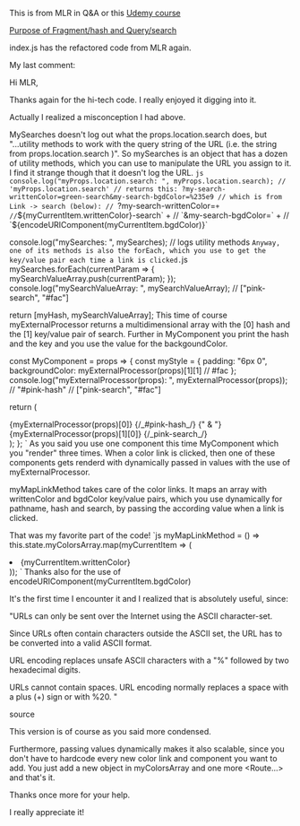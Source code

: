 This is from MLR in Q&A or this [Udemy course](https://www.udemy.com/react-the-complete-guide-incl-redux/)

[Purpose of Fragment/hash and Query/search](https://www.udemy.com/react-the-complete-guide-incl-redux/learn/v4/questions/3469586)

index.js has the refactored code from MLR again.

My last comment:

Hi MLR,

Thanks again for the hi-tech code. I really enjoyed it digging into it.

Actually I realized a misconception I had above.

MySearches doesn't log out what the props.location.search does, but "...utility methods to work with the query string of the URL (i.e. the string from props.location.search )". So mySearches is an object that has a dozen of utility methods, which you can use to manipulate the URL you assign to it. I find it strange though that it doesn't log the URL.
`js
console.log("myProps.location.search: ", myProps.location.search);
// 'myProps.location.search'
// returns this: ?my-search-writtenColor=green-search&my-search-bgdColor=%235e9
// which is from Link -> search (below):
// `?my-search-writtenColor=` +
// `${myCurrentItem.writtenColor}-search` +
// `&my-search-bgdColor=` +
// `${encodeURIComponent(myCurrentItem.bgdColor)}`

console.log("mySearches: ", mySearches); // logs utility methods
`
Anyway, one of its methods is also the forEach, which you use to get the key/value pair each time a link is clicked.
`js
mySearches.forEach(currentParam => {
mySearchValueArray.push(currentParam);
});
console.log("mySearchValueArray: ", mySearchValueArray); // ["pink-search", "#fac"]

return [myHash, mySearchValueArray];
This time of course myExternalProcessor returns a multidimensional array with the [0] hash and the [1] key/value pair of search. Further in MyComponent you print the hash and the key and you use the value for the backgoundColor.

const MyComponent = props => {
const myStyle = {
padding: "6px 0",
backgroundColor: myExternalProcessor(props)[1][1] // #fac
};
console.log("myExternalProcessor(props): ", myExternalProcessor(props));
// "#pink-hash"
// ["pink-search", "#fac"]

return (
<div style={myStyle}>
{myExternalProcessor(props)[0]} {/_#pink-hash_/}
{" & "}
{myExternalProcessor(props)[1][0]} {/_pink-search_/}
</div>
);
};
`
As you said you use one component this time MyComponent which you "render" three times. When a color link is clicked, then one of these components gets renderd with dynamically passed in values with the use of myExternalProcessor.

myMapLinkMethod takes care of the color links. It maps an array with writtenColor and bgdColor key/value pairs, which you use dynamically for pathname, hash and search, by passing the according value when a link is clicked.

That was my favorite part of the code!
`js
myMapLinkMethod = () =>
this.state.myColorsArray.map(myCurrentItem => (
<li key={myCurrentItem.writtenColor} style={this.myLiStyle}>
<Link
to={‌{
pathname: `/${myCurrentItem.writtenColor}`,
hash: `#${myCurrentItem.writtenColor}-hash`,
search:
`?my-search-writtenColor=` +
`${myCurrentItem.writtenColor}-search` +
`&my-search-bgdColor=` +
`${encodeURIComponent(myCurrentItem.bgdColor)}`
}} >
{myCurrentItem.writtenColor}
</Link>
</li>
));
`
Thanks also for the use of encodeURIComponent(myCurrentItem.bgdColor)

It's the first time I encounter it and I realized that is absolutely useful, since:

"URLs can only be sent over the Internet using the ASCII character-set.

Since URLs often contain characters outside the ASCII set, the URL has to be converted into a valid ASCII format.

URL encoding replaces unsafe ASCII characters with a "%" followed by two hexadecimal digits.

URLs cannot contain spaces. URL encoding normally replaces a space with a plus (+) sign or with %20. "

source

This version is of course as you said more condensed.

Furthermore, passing values dynamically makes it also scalable, since you don't have to hardcode every new color link and component you want to add. You just add a new object in myColorsArray and one more <Route...> and that's it.

Thanks once more for your help.

I really appreciate it!
